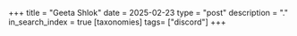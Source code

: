 +++
title = "Geeta Shlok"
date = 2025-02-23
type = "post"
description = "."
in_search_index = true
[taxonomies]
tags= ["discord"]
+++


